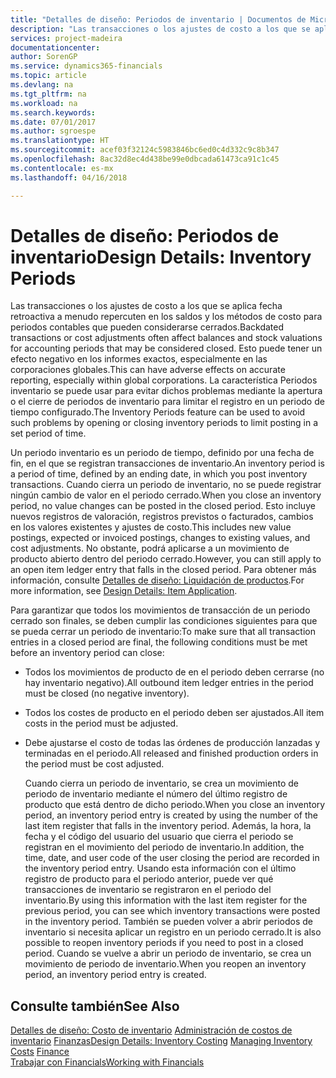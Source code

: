 ```yaml
---
title: "Detalles de diseño: Periodos de inventario | Documentos de Microsoft"
description: "Las transacciones o los ajustes de costo a los que se aplica fecha retroactiva a menudo repercuten en los saldos y los métodos de costo para periodos contables que pueden considerarse cerrados. Esto puede tener un efecto negativo en los informes exactos, especialmente en las corporaciones globales. La característica Periodos inventario se puede usar para evitar dichos problemas mediante la apertura o el cierre de periodos de inventario para limitar el registro en un periodo de tiempo configurado."
services: project-madeira
documentationcenter: 
author: SorenGP
ms.service: dynamics365-financials
ms.topic: article
ms.devlang: na
ms.tgt_pltfrm: na
ms.workload: na
ms.search.keywords: 
ms.date: 07/01/2017
ms.author: sgroespe
ms.translationtype: HT
ms.sourcegitcommit: acef03f32124c5983846bc6ed0c4d332c9c8b347
ms.openlocfilehash: 8ac32d8ec4d438be99e0dbcada61473ca91c1c45
ms.contentlocale: es-mx
ms.lasthandoff: 04/16/2018

---
```

# <a name="design-details-inventory-periods"></a><span data-ttu-id="1dbec-105">Detalles de diseño: Periodos de inventario</span><span class="sxs-lookup"><span data-stu-id="1dbec-105">Design Details: Inventory Periods</span></span>
<span data-ttu-id="1dbec-106">Las transacciones o los ajustes de costo a los que se aplica fecha retroactiva a menudo repercuten en los saldos y los métodos de costo para periodos contables que pueden considerarse cerrados.</span><span class="sxs-lookup"><span data-stu-id="1dbec-106">Backdated transactions or cost adjustments often affect balances and stock valuations for accounting periods that may be considered closed.</span></span> <span data-ttu-id="1dbec-107">Esto puede tener un efecto negativo en los informes exactos, especialmente en las corporaciones globales.</span><span class="sxs-lookup"><span data-stu-id="1dbec-107">This can have adverse effects on accurate reporting, especially within global corporations.</span></span> <span data-ttu-id="1dbec-108">La característica Periodos inventario se puede usar para evitar dichos problemas mediante la apertura o el cierre de periodos de inventario para limitar el registro en un periodo de tiempo configurado.</span><span class="sxs-lookup"><span data-stu-id="1dbec-108">The Inventory Periods feature can be used to avoid such problems by opening or closing inventory periods to limit posting in a set period of time.</span></span>  

 <span data-ttu-id="1dbec-109">Un periodo inventario es un periodo de tiempo, definido por una fecha de fin, en el que se registran transacciones de inventario.</span><span class="sxs-lookup"><span data-stu-id="1dbec-109">An inventory period is a period of time, defined by an ending date, in which you post inventory transactions.</span></span> <span data-ttu-id="1dbec-110">Cuando cierra un periodo de inventario, no se puede registrar ningún cambio de valor en el periodo cerrado.</span><span class="sxs-lookup"><span data-stu-id="1dbec-110">When you close an inventory period, no value changes can be posted in the closed period.</span></span> <span data-ttu-id="1dbec-111">Esto incluye nuevos registros de valoración, registros previstos o facturados, cambios en los valores existentes y ajustes de costo.</span><span class="sxs-lookup"><span data-stu-id="1dbec-111">This includes new value postings, expected or invoiced postings, changes to existing values, and cost adjustments.</span></span> <span data-ttu-id="1dbec-112">No obstante, podrá aplicarse a un movimiento de producto abierto dentro del periodo cerrado.</span><span class="sxs-lookup"><span data-stu-id="1dbec-112">However, you can still apply to an open item ledger entry that falls in the closed period.</span></span> <span data-ttu-id="1dbec-113">Para obtener más información, consulte [Detalles de diseño: Liquidación de productos](design-details-item-application.md).</span><span class="sxs-lookup"><span data-stu-id="1dbec-113">For more information, see [Design Details: Item Application](design-details-item-application.md).</span></span>  

 <span data-ttu-id="1dbec-114">Para garantizar que todos los movimientos de transacción de un periodo cerrado son finales, se deben cumplir las condiciones siguientes para que se pueda cerrar un periodo de inventario:</span><span class="sxs-lookup"><span data-stu-id="1dbec-114">To make sure that all transaction entries in a closed period are final, the following conditions must be met before an inventory period can close:</span></span>  

- <span data-ttu-id="1dbec-115">Todos los movimientos de producto de en el periodo deben cerrarse (no hay inventario negativo).</span><span class="sxs-lookup"><span data-stu-id="1dbec-115">All outbound item ledger entries in the period must be closed (no negative inventory).</span></span>  
- <span data-ttu-id="1dbec-116">Todos los costes de producto en el periodo deben ser ajustados.</span><span class="sxs-lookup"><span data-stu-id="1dbec-116">All item costs in the period must be adjusted.</span></span>  
- <span data-ttu-id="1dbec-117">Debe ajustarse el costo de todas las órdenes de producción lanzadas y terminadas en el periodo.</span><span class="sxs-lookup"><span data-stu-id="1dbec-117">All released and finished production orders in the period must be cost adjusted.</span></span>  

  <span data-ttu-id="1dbec-118">Cuando cierra un periodo de inventario, se crea un movimiento de periodo de inventario mediante el número del último registro de producto que está dentro de dicho periodo.</span><span class="sxs-lookup"><span data-stu-id="1dbec-118">When you close an inventory period, an inventory period entry is created by using the number of the last item register that falls in the inventory period.</span></span> <span data-ttu-id="1dbec-119">Además, la hora, la fecha y el código del usuario del usuario que cierra el periodo se registran en el movimiento del periodo de inventario.</span><span class="sxs-lookup"><span data-stu-id="1dbec-119">In addition, the time, date, and user code of the user closing the period are recorded in the inventory period entry.</span></span> <span data-ttu-id="1dbec-120">Usando esta información con el último registro de producto para el periodo anterior, puede ver qué transacciones de inventario se registraron en el periodo del inventario.</span><span class="sxs-lookup"><span data-stu-id="1dbec-120">By using this information with the last item register for the previous period, you can see which inventory transactions were posted in the inventory period.</span></span> <span data-ttu-id="1dbec-121">También se pueden volver a abrir periodos de inventario si necesita aplicar un registro en un periodo cerrado.</span><span class="sxs-lookup"><span data-stu-id="1dbec-121">It is also possible to reopen inventory periods if you need to post in a closed period.</span></span> <span data-ttu-id="1dbec-122">Cuando se vuelve a abrir un periodo de inventario, se crea un movimiento de periodo de inventario.</span><span class="sxs-lookup"><span data-stu-id="1dbec-122">When you reopen an inventory period, an inventory period entry is created.</span></span>  

## <a name="see-also"></a><span data-ttu-id="1dbec-123">Consulte también</span><span class="sxs-lookup"><span data-stu-id="1dbec-123">See Also</span></span>  
 <span data-ttu-id="1dbec-124">[Detalles de diseño: Costo de inventario](design-details-inventory-costing.md) [Administración de costos de inventario](finance-manage-inventory-costs.md) [Finanzas](finance.md)</span><span class="sxs-lookup"><span data-stu-id="1dbec-124">[Design Details: Inventory Costing](design-details-inventory-costing.md) [Managing Inventory Costs](finance-manage-inventory-costs.md) [Finance](finance.md)</span></span>  
 [<span data-ttu-id="1dbec-125">Trabajar con Financials</span><span class="sxs-lookup"><span data-stu-id="1dbec-125">Working with Financials</span></span>](ui-work-product.md)

